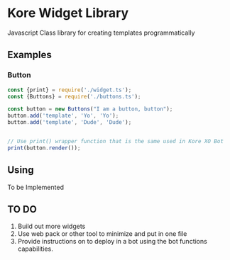 # Kore Widget Library

Javascript Class library for creating templates programmatically


## Examples

### Button

```javascript
const {print} = require('./widget.ts');
const {Buttons} = require('./buttons.ts');

const button = new Buttons("I am a button, button");
button.add('template', 'Yo', 'Yo');
button.add('template', 'Dude', 'Dude');


// Use print() wrapper function that is the same used in Kore XO Bot
print(button.render());

```

## Using

To be Implemented

## TO DO

1. Build out more widgets
2. Use web pack or other tool to minimize and put in one file
3. Provide instructions on to deploy in a bot using the bot functions capabilities.